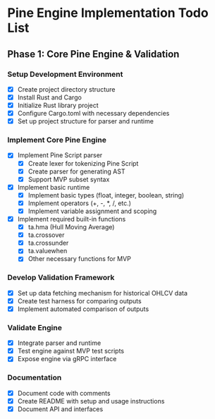 # Pine Engine Implementation Todo List

## Phase 1: Core Pine Engine & Validation

### Setup Development Environment
- [x] Create project directory structure
- [x] Install Rust and Cargo
- [x] Initialize Rust library project
- [x] Configure Cargo.toml with necessary dependencies
- [x] Set up project structure for parser and runtime

### Implement Core Pine Engine
- [x] Implement Pine Script parser
  - [x] Create lexer for tokenizing Pine Script
  - [x] Create parser for generating AST
  - [x] Support MVP subset syntax
- [x] Implement basic runtime
  - [x] Implement basic types (float, integer, boolean, string)
  - [x] Implement operators (+, -, *, /, etc.)
  - [x] Implement variable assignment and scoping
- [x] Implement required built-in functions
  - [x] ta.hma (Hull Moving Average)
  - [x] ta.crossover
  - [x] ta.crossunder
  - [x] ta.valuewhen
  - [x] Other necessary functions for MVP

### Develop Validation Framework
- [x] Set up data fetching mechanism for historical OHLCV data
- [x] Create test harness for comparing outputs
- [x] Implement automated comparison of outputs

### Validate Engine
- [x] Integrate parser and runtime
- [x] Test engine against MVP test scripts
- [x] Expose engine via gRPC interface

### Documentation
- [x] Document code with comments
- [x] Create README with setup and usage instructions
- [x] Document API and interfaces
